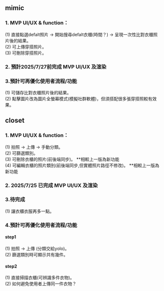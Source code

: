 ## mimic 
### 1. MVP UI/UX & function：
(1) 直接點選defalt照片 -> 開始搜尋defalt衣櫃(時間？) -> 呈現一次性比對衣櫃照片後的結果。  
(2) 可上傳穿搭照片。  
(3) 可刪除穿搭照片。  

### 2. 預計2025/7/27前完成 MVP UI/UX 及渲染

### 3.預計可再優化使用者流程/功能
(1) 可儲存比對衣櫃照片後的結果。  
(2) 點擊圖片改為圖片全螢幕模式(模擬社群軟體)，但須搭配很多張穿搭照較有效果。  

## closet
### 1. MVP UI/UX & function：
(1) 拍照 -> 上傳 -> 手動分類。  
(2) 可篩選類別。  
(3) 可刪除衣櫃的照片(前後端同步)。  **相較上一版為新功能  
(4) 可編輯衣櫃的照片類別(前後端同步,但實體照片路徑不修改)。  **相較上一版為新功能  

### 2. 2025/7/25 已完成 MVP UI/UX 及渲染

### 3.待完成
(1) 讓衣櫃衣服再多一點。  

### 4.預計可再優化使用者流程/功能
#### step1
(1) 拍照 -> 上傳 (分類交給yolo)。  
(2) 篩選類別時可顯示共有幾件。  

#### step2
(1) 直接掃描衣櫃(可辨識多件衣物)。  
(2) 如何避免使用者上傳同一件衣物？  
